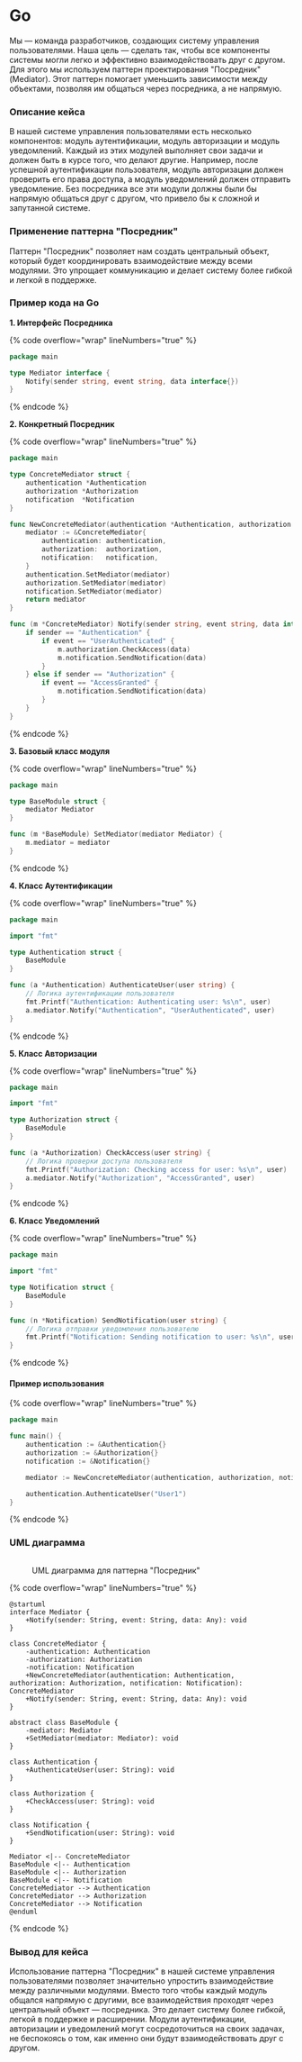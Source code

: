 # Go

Мы — команда разработчиков, создающих систему управления пользователями. Наша цель — сделать так, чтобы все компоненты системы могли легко и эффективно взаимодействовать друг с другом. Для этого мы используем паттерн проектирования "Посредник" (Mediator). Этот паттерн помогает уменьшить зависимости между объектами, позволяя им общаться через посредника, а не напрямую.

### Описание кейса

В нашей системе управления пользователями есть несколько компонентов: модуль аутентификации, модуль авторизации и модуль уведомлений. Каждый из этих модулей выполняет свои задачи и должен быть в курсе того, что делают другие. Например, после успешной аутентификации пользователя, модуль авторизации должен проверить его права доступа, а модуль уведомлений должен отправить уведомление. Без посредника все эти модули должны были бы напрямую общаться друг с другом, что привело бы к сложной и запутанной системе.

### Применение паттерна "Посредник"

Паттерн "Посредник" позволяет нам создать центральный объект, который будет координировать взаимодействие между всеми модулями. Это упрощает коммуникацию и делает систему более гибкой и легкой в поддержке.

### Пример кода на Go

**1. Интерфейс Посредника**

{% code overflow="wrap" lineNumbers="true" %}
```go
package main

type Mediator interface {
    Notify(sender string, event string, data interface{})
}
```
{% endcode %}

**2. Конкретный Посредник**

{% code overflow="wrap" lineNumbers="true" %}
```go
package main

type ConcreteMediator struct {
    authentication *Authentication
    authorization *Authorization
    notification  *Notification
}

func NewConcreteMediator(authentication *Authentication, authorization *Authorization, notification *Notification) *ConcreteMediator {
    mediator := &ConcreteMediator{
        authentication: authentication,
        authorization:  authorization,
        notification:   notification,
    }
    authentication.SetMediator(mediator)
    authorization.SetMediator(mediator)
    notification.SetMediator(mediator)
    return mediator
}

func (m *ConcreteMediator) Notify(sender string, event string, data interface{}) {
    if sender == "Authentication" {
        if event == "UserAuthenticated" {
            m.authorization.CheckAccess(data)
            m.notification.SendNotification(data)
        }
    } else if sender == "Authorization" {
        if event == "AccessGranted" {
            m.notification.SendNotification(data)
        }
    }
}
```
{% endcode %}

**3. Базовый класс модуля**

{% code overflow="wrap" lineNumbers="true" %}
```go
package main

type BaseModule struct {
    mediator Mediator
}

func (m *BaseModule) SetMediator(mediator Mediator) {
    m.mediator = mediator
}
```
{% endcode %}

**4. Класс Аутентификации**

{% code overflow="wrap" lineNumbers="true" %}
```go
package main

import "fmt"

type Authentication struct {
    BaseModule
}

func (a *Authentication) AuthenticateUser(user string) {
    // Логика аутентификации пользователя
    fmt.Printf("Authentication: Authenticating user: %s\n", user)
    a.mediator.Notify("Authentication", "UserAuthenticated", user)
}
```
{% endcode %}

**5. Класс Авторизации**

{% code overflow="wrap" lineNumbers="true" %}
```go
package main

import "fmt"

type Authorization struct {
    BaseModule
}

func (a *Authorization) CheckAccess(user string) {
    // Логика проверки доступа пользователя
    fmt.Printf("Authorization: Checking access for user: %s\n", user)
    a.mediator.Notify("Authorization", "AccessGranted", user)
}
```
{% endcode %}

**6. Класс Уведомлений**

{% code overflow="wrap" lineNumbers="true" %}
```go
package main

import "fmt"

type Notification struct {
    BaseModule
}

func (n *Notification) SendNotification(user string) {
    // Логика отправки уведомления пользователю
    fmt.Printf("Notification: Sending notification to user: %s\n", user)
}
```
{% endcode %}

#### Пример использования

{% code overflow="wrap" lineNumbers="true" %}
```go
package main

func main() {
    authentication := &Authentication{}
    authorization := &Authorization{}
    notification := &Notification{}

    mediator := NewConcreteMediator(authentication, authorization, notification)

    authentication.AuthenticateUser("User1")
}
```
{% endcode %}

### UML диаграмма

<figure><img src="../../../../../.gitbook/assets/image (100).png" alt=""><figcaption><p>UML диаграмма для паттерна "Посредник"</p></figcaption></figure>

{% code overflow="wrap" lineNumbers="true" %}
```plantuml
@startuml
interface Mediator {
    +Notify(sender: String, event: String, data: Any): void
}

class ConcreteMediator {
    -authentication: Authentication
    -authorization: Authorization
    -notification: Notification
    +NewConcreteMediator(authentication: Authentication, authorization: Authorization, notification: Notification): ConcreteMediator
    +Notify(sender: String, event: String, data: Any): void
}

abstract class BaseModule {
    -mediator: Mediator
    +SetMediator(mediator: Mediator): void
}

class Authentication {
    +AuthenticateUser(user: String): void
}

class Authorization {
    +CheckAccess(user: String): void
}

class Notification {
    +SendNotification(user: String): void
}

Mediator <|-- ConcreteMediator
BaseModule <|-- Authentication
BaseModule <|-- Authorization
BaseModule <|-- Notification
ConcreteMediator --> Authentication
ConcreteMediator --> Authorization
ConcreteMediator --> Notification
@enduml
```
{% endcode %}

### Вывод для кейса

Использование паттерна "Посредник" в нашей системе управления пользователями позволяет значительно упростить взаимодействие между различными модулями. Вместо того чтобы каждый модуль общался напрямую с другими, все взаимодействия проходят через центральный объект — посредника. Это делает систему более гибкой, легкой в поддержке и расширении. Модули аутентификации, авторизации и уведомлений могут сосредоточиться на своих задачах, не беспокоясь о том, как именно они будут взаимодействовать друг с другом.
